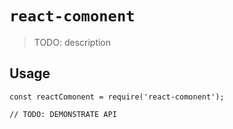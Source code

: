 # `react-comonent`

> TODO: description

## Usage

```
const reactComonent = require('react-comonent');

// TODO: DEMONSTRATE API
```
